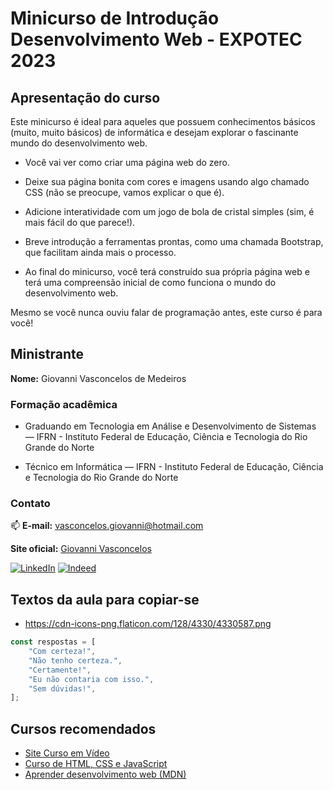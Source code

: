 # Minicurso de Introdução Desenvolvimento Web - EXPOTEC 2023

## Apresentação do curso

Este minicurso é ideal para aqueles que possuem conhecimentos básicos (muito, muito básicos) de informática e desejam explorar o fascinante mundo do desenvolvimento web.

- Você vai ver como criar uma página web do zero.

- Deixe sua página bonita com cores e imagens usando algo chamado CSS (não se preocupe, vamos explicar o que é).

- Adicione interatividade com um jogo de bola de cristal simples (sim, é mais fácil do que parece!).

- Breve introdução a ferramentas prontas, como uma chamada Bootstrap, que facilitam ainda mais o processo.

- Ao final do minicurso, você terá construído sua própria página web e terá uma compreensão inicial de como funciona o mundo do desenvolvimento web.

Mesmo se você nunca ouviu falar de programação antes, este curso é para você!


## Ministrante

**Nome:** Giovanni Vasconcelos de Medeiros

### Formação acadêmica

- Graduando em Tecnologia em Análise e Desenvolvimento de Sistemas — IFRN - Instituto Federal de Educação, Ciência e Tecnologia do Rio Grande do Norte

- Técnico em Informática — IFRN - Instituto Federal de Educação, Ciência e Tecnologia do Rio Grande do Norte

### Contato


📫 **E-mail:** vasconcelos.giovanni@hotmail.com

**Site oficial:** [Giovanni Vasconcelos](https://vasconcelos-giovanni.github.io/giovanni-vasconcelos)

[![LinkedIn](https://img.shields.io/badge/linkedin-%230077B5.svg?style=for-the-badge&logo=linkedin&logoColor=white)](https://www.linkedin.com/in/vasconcelos-giovanni)
[![Indeed](https://img.shields.io/badge/indeed-003A9B?style=for-the-badge&logo=indeed&logoColor=white)](https://my.indeed.com/p/giovanniv-mfy2ybq)

## Textos da aula para copiar-se

- https://cdn-icons-png.flaticon.com/128/4330/4330587.png

```js
const respostas = [
    "Com certeza!",
    "Não tenho certeza.",
    "Certamente!",
    "Eu não contaria com isso.",
    "Sem dúvidas!",
];
```

## Cursos recomendados

- [Site Curso em Vídeo](https://www.cursoemvideo.com/cursos/)
- [Curso de HTML, CSS e JavaScript](https://www.cursoemvideo.com/curso/html5/)
- [Aprender desenvolvimento web (MDN)](https://developer.mozilla.org/pt-BR/docs/Web/HTML)